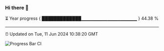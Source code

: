 ### Hi there 👋

⏳ Year progress { █████████████▁▁▁▁▁▁▁▁▁▁▁▁▁▁▁▁▁ } 44.38 %

---

⏰ Updated on Tue, 11 Jun 2024 10:38:20 GMT

![Progress Bar CI](https://github.com/IshwaranRudhara/GIT-ACTION/workflows/Progress%20Bar%20CI/badge.svg)
